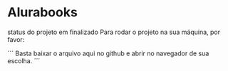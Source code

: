 # Alurabooks

status do projeto em finalizado Para rodar o projeto na sua máquina, por favor:

´´´ Basta baixar o arquivo aqui no github e abrir no navegador de sua escolha.
´´´
